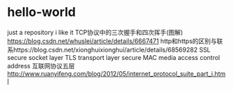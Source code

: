 # hello-world
just a repository
i like it
TCP协议中的三次握手和四次挥手(图解) https://blog.csdn.net/whuslei/article/details/6667471
http和https的区别与联系https://blog.csdn.net/xionghuixionghui/article/details/68569282
SSL secure socket layer TLS transport layer secure MAC media access control address 
互联网协议五层 http://www.ruanyifeng.com/blog/2012/05/internet_protocol_suite_part_i.html
